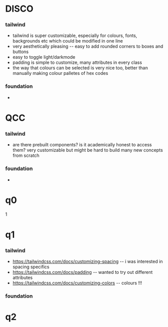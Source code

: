 # DISCO
### tailwind
- tailwind is super customizable, especially for colours, fonts, backgrounds etc which could be modified in one line
- very aesthetically pleasing -- easy to add rounded corners to boxes and buttons
- easy to toggle light/darkmode
- padding is simple to customize, many attributes in every class
- the way that colours can be selected is very nice too, better than manually making colour palletes of hex codes
### foundation
-

# QCC
### tailwind
- are there prebuilt components? is it academically honest to access them? very customizable but might be hard to build many new concepts from scratch
### foundation
-


# q0
1


# q1
### tailwind
- https://tailwindcss.com/docs/customizing-spacing -- i was interested in spacing specifics
- https://tailwindcss.com/docs/padding -- wanted to try out different attributes
- https://tailwindcss.com/docs/customizing-colors -- colours !!!
### foundation

# q2
